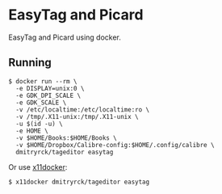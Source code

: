 # EasyTag and Picard

EasyTag and Picard using docker.

## Running

```shell
$ docker run --rm \
  -e DISPLAY=unix:0 \
  -e GDK_DPI_SCALE \
  -e GDK_SCALE \
  -v /etc/localtime:/etc/localtime:ro \
  -v /tmp/.X11-unix:/tmp/.X11-unix \
  -u $(id -u) \
  -e HOME \
  -v $HOME/Books:$HOME/Books \
  -v $HOME/Dropbox/Calibre-config:$HOME/.config/calibre \
  dmitryrck/tageditor easytag
```

Or use [x11docker](https://github.com/mviereck/x11docker):

```terminal
$ x11docker dmitryrck/tageditor easytag
```
